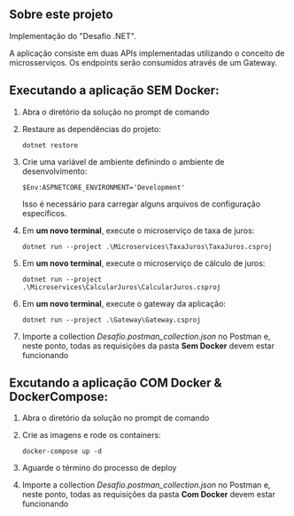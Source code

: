 ## Sobre este projeto

Implementação do "Desafio .NET".

A aplicação consiste em duas APIs implementadas utilizando o conceito de microsserviços. Os endpoints serão consumidos através de um Gateway.

## Executando a aplicação SEM Docker:

1. Abra o diretório da solução no prompt de comando

2. Restaure as dependências do projeto:

    `dotnet restore`

3. Crie uma variável de ambiente definindo o ambiente de desenvolvimento:

    `$Env:ASPNETCORE_ENVIRONMENT='Development'`

    Isso é necessário para carregar alguns arquivos de configuração específicos.

4. Em **um novo terminal**, execute o microserviço de taxa de juros:

    `dotnet run --project .\Microservices\TaxaJuros\TaxaJuros.csproj`

5. Em **um novo terminal**, execute o microserviço de cálculo de juros:

    `dotnet run --project .\Microservices\CalcularJuros\CalcularJuros.csproj`

6. Em **um novo terminal**, execute o gateway da aplicação:

    `dotnet run --project .\Gateway\Gateway.csproj`

7. Importe a collection *Desafio.postman_collection.json* no Postman e, neste ponto, todas as requisições da pasta **Sem Docker** devem estar funcionando

## Excutando a aplicação COM Docker & DockerCompose:

1. Abra o diretório da solução no prompt de comando

2. Crie as imagens e rode os containers:

    `docker-compose up -d`

3. Aguarde o término do processo de deploy

4. Importe a collection *Desafio.postman_collection.json* no Postman e, neste ponto, todas as requisições da pasta **Com Docker** devem estar funcionando